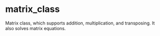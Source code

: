 # matrix_class
Matrix class, which supports addition, multiplication, and transposing. It also solves matrix equations.
